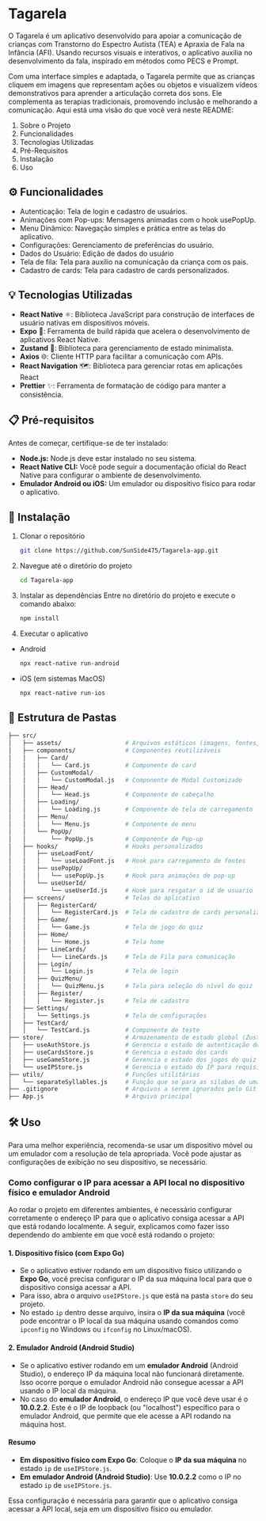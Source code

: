 # Tagarela

O Tagarela é um aplicativo desenvolvido para apoiar a comunicação de crianças com Transtorno do Espectro Autista (TEA) e Apraxia de Fala na Infância (AFI). Usando recursos visuais e interativos, o aplicativo auxilia no desenvolvimento da fala, inspirado em métodos como PECS e Prompt.

Com uma interface simples e adaptada, o Tagarela permite que as crianças cliquem em imagens que representam ações ou objetos e visualizem vídeos demonstrativos para aprender a articulação correta dos sons. Ele complementa as terapias tradicionais, promovendo inclusão e melhorando a comunicação. Aqui está uma visão do que você verá neste README:

1. Sobre o Projeto
2. Funcionalidades
3. Tecnologias Utilizadas
4. Pré-Requisitos
5. Instalação
6. Uso

## ⚙️ Funcionalidades

- Autenticação: Tela de login e cadastro de usuários.
- Animações com Pop-ups: Mensagens animadas com o hook usePopUp.
- Menu Dinâmico: Navegação simples e prática entre as telas do aplicativo.
- Configurações: Gerenciamento de preferências do usuário.
- Dados do Usuário: Edição de dados do usuário
- Tela de fila: Tela para auxílio na comunicação da criança com os pais.
- Cadastro de cards: Tela para cadastro de cards personalizados.


## 💡 Tecnologias Utilizadas

- **React Native** ⚛️: Biblioteca JavaScript para construção de interfaces de usuário nativas em dispositivos móveis.
- **Expo** 🚀: Ferramenta de build rápida que acelera o desenvolvimento de aplicativos React Native.
- **Zustand** 🐻: Biblioteca para gerenciamento de estado minimalista.
- **Axios** 🌐: Cliente HTTP para facilitar a comunicação com APIs.
- **React Navigation** 🗺️: Biblioteca para gerenciar rotas em aplicações React
- **Prettier** ✨: Ferramenta de formatação de código para manter a consistência.

## 📋 Pré-requisitos

Antes de começar, certifique-se de ter instalado:

- **Node.js:** Node.js deve estar instalado no seu sistema.
- **React Native CLI:** Você pode seguir a documentação oficial do React Native para configurar o ambiente de desenvolvimento.
- **Emulador Android ou iOS:** Um emulador ou dispositivo físico para rodar o aplicativo.

## 🚀 Instalação

1. Clonar o repositório
   ```bash
   git clone https://github.com/SunSide475/Tagarela-app.git
2. Navegue até o diretório do projeto
   ```bash
   cd Tagarela-app
3. Instalar as dependências Entre no diretório do projeto e execute o comando abaixo:
   ```bash
   npm install
5. Executar o aplicativo
- Android
  ```bash
  npx react-native run-android
- iOS (em sistemas MacOS)
  ```bash
  npx react-native run-ios
## 📁 Estrutura de Pastas
```bash
├── src/
│   ├── assets/                  # Arquivos estáticos (imagens, fontes, etc.)
│   ├── components/              # Componentes reutilizáveis
│   │   ├── Card/
│   │   │   └── Card.js          # Componente de card
│   │   ├── CustomModal/
│   │   │   └── CustomModal.js   # Componente de Modal Customizado
│   │   ├── Head/
│   │   │   └── Head.js          # Componente de cabeçalho
│   │   ├── Loading/
│   │   │   └── Loading.js       # Componente de tela de carregamento
│   │   ├── Menu/
│   │   │   └── Menu.js          # Componente de menu
│   │   └── PopUp/
│   │       └── PopUp.js         # Componente de Pop-up
│   ├── hooks/                   # Hooks personalizados
│   │   ├── useLoadFont/
│   │   │   └── useLoadFont.js   # Hook para carregamento de fontes
│   │   ├── usePopUp/
│   │   │   └── usePopUp.js      # Hook para animações de pop-up
│   │   └── useUserId/
│   │       └── useUserId.js     # Hook para resgatar o id de usuario
│   ├── screens/                 # Telas do aplicativo
│   │   ├── RegisterCard/
│   │   │   └── RegisterCard.js  # Tela de cadastro de cards personalizados
│   │   ├── Game/
│   │   │   └── Game.js          # Tela de jogo do quiz
│   │   ├── Home/
│   │   │   └── Home.js          # Tela home
│   │   ├── LineCards/
│   │   │   └── LineCards.js     # Tela de Fila para comunicação
│   │   ├── Login/
│   │   │   └── Login.js         # Tela de login
│   │   ├── QuizMenu/
│   │   │   └── QuizMenu.js      # Tela para seleção do nível do quiz
│   │   ├── Register/
│   │   │   └── Register.js      # Tela de cadastro
│   ├── Settings/
│   │   └── Settings.js          # Tela de configurações
│   ├── TestCard/
│   │   └── TestCard.js          # Componente de teste
├── store/                       # Armazenamento de estado global (Zustand)
│   ├── useAuthStore.js          # Gerencia o estado de autenticação do usuário
│   ├── useCardsStore.js         # Gerencia o estado dos cards
│   ├── useGameStore.js          # Gerencia o estado dos jogos do quiz
│   └── useIPStore.js            # Gerencia o estado do IP para requisições de API
├── utils/                       # Funções utilitárias
│   └── separateSyllables.js     # Função que se´para as silabas de uma palavra
├── .gitignore                   # Arquivos a serem ignorados pelo Git
├── App.js                       # Arquivo principal
```
## 🛠️ Uso
Para uma melhor experiência, recomenda-se usar um dispositivo móvel ou um emulador com a resolução de tela apropriada. Você pode ajustar as configurações de exibição no seu dispositivo, se necessário.

### Como configurar o IP para acessar a API local no dispositivo físico e emulador Android

Ao rodar o projeto em diferentes ambientes, é necessário configurar corretamente o endereço IP para que o aplicativo consiga acessar a API que está rodando localmente. A seguir, explicamos como fazer isso dependendo do ambiente em que você está rodando o projeto:

#### 1. Dispositivo físico (com Expo Go)
- Se o aplicativo estiver rodando em um dispositivo físico utilizando o **Expo Go**, você precisa configurar o IP da sua máquina local para que o dispositivo consiga acessar a API.
- Para isso, abra o arquivo `useIPStore.js` que está na pasta `store` do seu projeto.
- No estado `ip` dentro desse arquivo, insira o **IP da sua máquina** (você pode encontrar o IP local da sua máquina usando comandos como `ipconfig` no Windows ou `ifconfig` no Linux/macOS).

#### 2. Emulador Android (Android Studio)
- Se o aplicativo estiver rodando em um **emulador Android** (Android Studio), o endereço IP da máquina local não funcionará diretamente. Isso ocorre porque o emulador Android não consegue acessar a API usando o IP local da máquina.
- No caso do **emulador Android**, o endereço IP que você deve usar é o **10.0.2.2**. Este é o IP de loopback (ou "localhost") específico para o emulador Android, que permite que ele acesse a API rodando na máquina host.

#### Resumo
- **Em dispositivo físico com Expo Go**: Coloque o **IP da sua máquina** no estado `ip` de `useIPStore.js`.
- **Em emulador Android (Android Studio)**: Use **10.0.2.2** como o IP no estado `ip` de `useIPStore.js`.

Essa configuração é necessária para garantir que o aplicativo consiga acessar a API local, seja em um dispositivo físico ou emulador.

